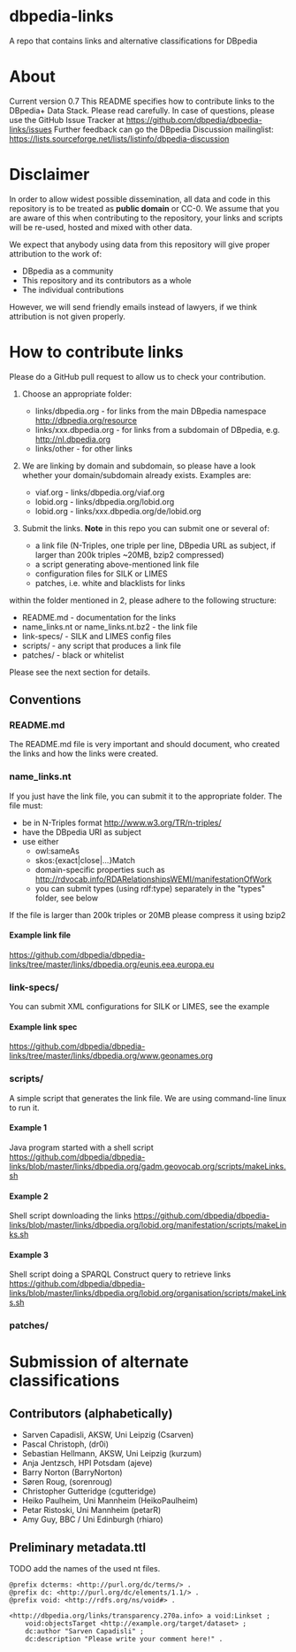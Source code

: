 dbpedia-links
=============
A repo that contains links and alternative classifications for DBpedia

# About
Current version 0.7
This README specifies how to contribute links to the DBpedia+ Data Stack.
Please read carefully. In case of questions, please use the GitHub Issue Tracker at https://github.com/dbpedia/dbpedia-links/issues
Further feedback can go the DBpedia Discussion mailinglist: https://lists.sourceforge.net/lists/listinfo/dbpedia-discussion

# Disclaimer
In order to allow widest possible dissemination, all data and code in this repository is to be treated as **public domain** or CC-0.
We assume that you are aware of this when contributing to the repository, your links and scripts will be re-used, hosted and mixed with other data. 

We expect that anybody using data from this repository will give proper attribution to the work of:
* DBpedia as a community
* This repository and its contributors as a whole
* The individual contributions

However, we will send friendly emails instead of lawyers, if we think attribution is not given properly. 


# How to contribute links
Please do a GitHub pull request to allow us to check your contribution.

1. Choose an appropriate folder:
    * links/dbpedia.org - for links from the main DBpedia namespace http://dbpedia.org/resource
    * links/xxx.dbpedia.org - for links from a subdomain of DBpedia, e.g. http://nl.dbpedia.org
    * links/other - for other links

2. We are linking by domain and subdomain, so please have a look whether your domain/subdomain already exists. Examples are:
    * viaf.org - links/dbpedia.org/viaf.org
    * lobid.org - links/dbpedia.org/lobid.org
    * lobid.org - links/xxx.dbpedia.org/de/lobid.org

3. Submit the links. **Note** in this repo you can submit one or several of: 
    - a link file (N-Triples, one triple per line, DBpedia URL as subject, if larger than 200k triples ~20MB, bzip2 compressed)
    - a script generating above-mentioned link file
    - configuration files for SILK or LIMES
    - patches, i.e. white and blacklists for links 

within the folder mentioned in 2, please adhere to the following structure:

* README.md - documentation for the links 
* name_links.nt or name_links.nt.bz2 - the link file
* link-specs/ - SILK and LIMES config files
* scripts/ - any script that produces a link file
* patches/ - black or whitelist 

Please see the next section for details.

## Conventions

### README.md
The README.md file is very important and should document, who created the links and how the links were created. 

### name_links.nt
If you just have the link file, you can submit it to the appropriate folder. 
The file must:
* be in N-Triples format http://www.w3.org/TR/n-triples/
* have the DBpedia URI as subject
* use either
    * owl:sameAs
    * skos:{exact|close|...}Match
    * domain-specific properties such as http://rdvocab.info/RDARelationshipsWEMI/manifestationOfWork
    * you can submit types (using rdf:type) separately in the "types" folder, see below

If the file is larger than 200k triples or 20MB please compress it using bzip2
#### Example link file
https://github.com/dbpedia/dbpedia-links/tree/master/links/dbpedia.org/eunis.eea.europa.eu


### link-specs/
You can submit XML configurations for SILK or LIMES, see the example
#### Example link spec
https://github.com/dbpedia/dbpedia-links/tree/master/links/dbpedia.org/www.geonames.org

### scripts/
A simple script that generates the link file. We are using command-line linux to run it. 
#### Example 1
Java program started with a shell script
https://github.com/dbpedia/dbpedia-links/blob/master/links/dbpedia.org/gadm.geovocab.org/scripts/makeLinks.sh
#### Example 2
Shell script downloading the links
https://github.com/dbpedia/dbpedia-links/blob/master/links/dbpedia.org/lobid.org/manifestation/scripts/makeLinks.sh
#### Example 3
Shell script doing a SPARQL Construct query to retrieve links
https://github.com/dbpedia/dbpedia-links/blob/master/links/dbpedia.org/lobid.org/organisation/scripts/makeLinks.sh

### patches/




# Submission of alternate classifications




## Contributors (alphabetically)

- Sarven Capadisli, AKSW, Uni Leipzig (Csarven)
- Pascal Christoph, (dr0i)
- Sebastian Hellmann, AKSW, Uni Leipzig (kurzum)
- Anja Jentzsch, HPI Potsdam (ajeve)
- Barry Norton (BarryNorton)
- Søren Roug, (sorenroug)
- Christopher Gutteridge (cgutteridge)
- Heiko Paulheim, Uni Mannheim (HeikoPaulheim)
- Petar Ristoski, Uni Mannheim (petarR)
- Amy Guy, BBC / Uni Edinburgh (rhiaro)
 

## Preliminary metadata.ttl
TODO add the names of the used nt files.


	@prefix dcterms: <http://purl.org/dc/terms/> .
	@prefix dc: <http://purl.org/dc/elements/1.1/> .
	@prefix void: <http://rdfs.org/ns/void#> .

	<http://dbpedia.org/links/transparency.270a.info> a void:Linkset ;
		void:objectsTarget <http://example.org/target/dataset> ;
		dc:author "Sarven Capadisli" ;
		dc:description "Please write your comment here!" .





